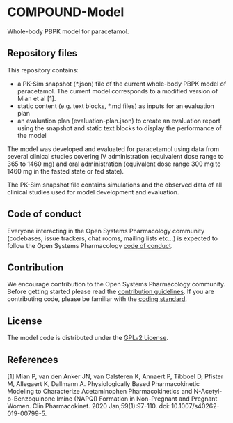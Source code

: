 # COMPOUND-Model
Whole-body PBPK model for paracetamol.

## Repository files
This repository contains:

- a PK-Sim snapshot (*.json) file of the current whole-body PBPK model of paracetamol. The current model corresponds to a modified version of Mian et al [1].
- static content (e.g. text blocks, *.md files) as inputs for an evaluation plan
- an evaluation plan (evaluation-plan.json) to create an evaluation report using the snapshot and static text blocks to display the performance of the model

The model was developed and evaluated for paracetamol using data from several clinical studies covering IV administration (equivalent dose range to 365 to 1460 mg) and oral administration (equivalent dose range 300 mg to 1460 mg in the fasted state or fed state). 

The PK-Sim snapshot file contains simulations and the observed data of all clinical studies used for model development and evaluation.

## Code of conduct
Everyone interacting in the Open Systems Pharmacology community (codebases, issue trackers, chat rooms, mailing lists etc...) is expected to follow the Open Systems Pharmacology [code of conduct](https://github.com/Open-Systems-Pharmacology/Suite/blob/master/CODE_OF_CONDUCT.md#contributor-covenant-code-of-conduct).

## Contribution
We encourage contribution to the Open Systems Pharmacology community. Before getting started please read the [contribution guidelines](https://github.com/Open-Systems-Pharmacology/Suite/blob/master/CONTRIBUTING.md#ways-to-contribute). If you are contributing code, please be familiar with the [coding standard](https://github.com/Open-Systems-Pharmacology/Suite/blob/master/CODING_STANDARDS.md#visual-studio-settings).

## License
The model code is distributed under the [GPLv2 License](https://github.com/Open-Systems-Pharmacology/Suite/blob/develop/LICENSE).

## References
[1] Mian P, van den Anker JN, van Calsteren K, Annaert P, Tibboel D, Pfister M, Allegaert K, Dallmann A. Physiologically Based Pharmacokinetic Modeling to Characterize Acetaminophen Pharmacokinetics and N-Acetyl-p-Benzoquinone Imine (NAPQI) Formation in Non-Pregnant and Pregnant Women. Clin Pharmacokinet. 2020 Jan;59(1):97-110. doi: 10.1007/s40262-019-00799-5. 
